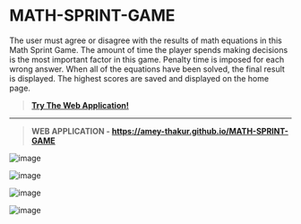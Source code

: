 # MATH-SPRINT-GAME
The user must agree or disagree with the results of math equations in this Math Sprint Game. The amount of time the player spends making decisions is the most important factor in this game. Penalty time is imposed for each wrong answer. When all of the equations have been solved, the final result is displayed. The highest scores are saved and displayed on the home page.

 >**[Try The Web Application!](https://amey-thakur.github.io/MATH-SPRINT-GAME)**

---

>**WEB APPLICATION - https://amey-thakur.github.io/MATH-SPRINT-GAME**

![image](https://user-images.githubusercontent.com/54937357/154502789-db846b98-a668-4234-a8de-a182c776eb57.png)

![image](https://user-images.githubusercontent.com/54937357/154503279-027cab44-d260-4a80-9ffa-97e2a3e2bbb8.png)

![image](https://user-images.githubusercontent.com/54937357/154503838-945ad50e-3b43-4d56-89a8-0fc69f73e55c.png)

![image](https://user-images.githubusercontent.com/54937357/154504124-7b832fba-60fe-4340-a103-f0527ccc098a.png)
